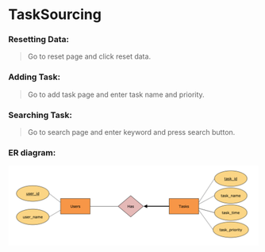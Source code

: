 # TaskSourcing

### Resetting Data:
>Go to reset page and click reset data.

### Adding Task:
>Go to add task page and enter task name and priority.

### Searching Task:
>Go to search page and enter keyword and press search button.

### ER diagram:
![picture](ER.png)
